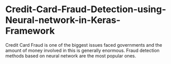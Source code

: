 # Credit-Card-Fraud-Detection-using-Neural-network-in-Keras-Framework
Credit Card Fraud is one of the biggest issues faced governments and the amount of money involved in this is generally enormous. Fraud detection methods based on neural network are the most popular ones. 
